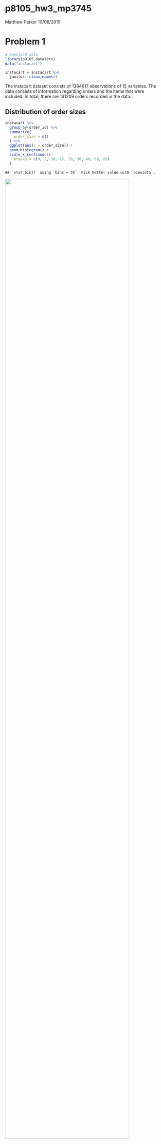 p8105\_hw3\_mp3745
================
Matthew Parker
10/08/2019

# Problem 1

``` r
# Download data
library(p8105.datasets)
data("instacart")

instacart = instacart %>%
  janitor::clean_names()
```

The instacart dataset consists of 1384617 observations of 15 variables.
The data consists of information regarding orders and the items that
were included. In total, there are 131209 orders recorded in the data.

## Distribution of order sizes

``` r
instacart %>% 
  group_by(order_id) %>% 
  summarize(
    order_size = n()
  ) %>% 
  ggplot(aes(x = order_size)) +
  geom_histogram() +
  scale_x_continuous(
    breaks = c(0, 5, 10, 15, 20, 30, 40, 60, 80)
  )
```

    ## `stat_bin()` using `bins = 30`. Pick better value with `binwidth`.

<img src="p8105_hw3_mp3745_files/figure-gfm/unnamed-chunk-2-1.png" width="90%" />

It looks like the vast majority of orders have less than 20 items.

## Orders by day of week

``` r
instacart %>% 
  group_by(order_dow) %>% 
  summarize(
    order_count = n_distinct(order_id)
  ) %>%
  mutate(
    order_dow = recode(
      order_dow, 
      "0" = "Sunday", 
      "1" = "Monday", 
      "2" = "Tuesday", 
      "3" = "Wednesday", 
      "4" = "Thursday", 
      "5" = "Friday",
      "6" = "Saturday"
    )
  ) %>% 
  knitr::kable()
```

| order\_dow | order\_count |
| :--------- | -----------: |
| Sunday     |        27465 |
| Monday     |        19672 |
| Tuesday    |        16119 |
| Wednesday  |        15687 |
| Thursday   |        15959 |
| Friday     |        17406 |
| Saturday   |        18901 |

Unsurprisingly, we can see that most orders from instacart are placed on
Sunday.

## Most popular aisles

``` r
instacart %>% 
  group_by(aisle) %>% 
  summarize(
    item_count = n()
  ) %>%
  arrange(desc(item_count)) %>% 
  top_n(10) %>%
  knitr::kable(caption = "Top 10 aisles by number of items ordered")
```

    ## Selecting by item_count

| aisle                         | item\_count |
| :---------------------------- | ----------: |
| fresh vegetables              |      150609 |
| fresh fruits                  |      150473 |
| packaged vegetables fruits    |       78493 |
| yogurt                        |       55240 |
| packaged cheese               |       41699 |
| water seltzer sparkling water |       36617 |
| milk                          |       32644 |
| chips pretzels                |       31269 |
| soy lactosefree               |       26240 |
| bread                         |       23635 |

Top 10 aisles by number of items ordered

There are 134 different aisles that items can be ordered from. The fresh
vegetables aisle has the most items ordered from it.

``` r
instacart %>% 
  group_by(aisle) %>% 
  summarize(
    item_count = n()
  ) %>% 
  filter(item_count > 10000) %>%
  ggplot(aes(x = reorder(aisle, item_count), y = item_count)) + 
  geom_bar(stat = "identity") + 
  coord_flip() + 
  xlab("aisle")
```

<img src="p8105_hw3_mp3745_files/figure-gfm/unnamed-chunk-5-1.png" width="90%" />

This plot shows the number of items ordered per aisle for the aisles
with over 10,000 items ordered. Again, we can see that the fresh
vegetables aisle had the most items ordered.

``` r
instacart %>% 
  filter(aisle == c("baking ingredients", "dog food care", "packaged vegetables fruits")) %>%
  group_by(aisle, product_name) %>%
  summarize(
    item_count = n()
  ) %>% 
  ungroup() %>%
  group_by(aisle) %>%
  mutate(item_count_ranking = min_rank(desc(item_count))) %>%
  filter(item_count_ranking <= 3) %>% 
  arrange(aisle, item_count_ranking) %>% 
  select(-item_count_ranking) %>% 
  knitr::kable(caption = "Top 3 items ordered from baking ingredients, dog food car, and packaged vegetables fruits aisles")
```

| aisle                      | product\_name                                   | item\_count |
| :------------------------- | :---------------------------------------------- | ----------: |
| baking ingredients         | Light Brown Sugar                               |         157 |
| baking ingredients         | Pure Baking Soda                                |         140 |
| baking ingredients         | Organic Vanilla Extract                         |         122 |
| dog food care              | Organix Grain Free Chicken & Vegetable Dog Food |          14 |
| dog food care              | Organix Chicken & Brown Rice Recipe             |          13 |
| dog food care              | Original Dry Dog                                |           9 |
| packaged vegetables fruits | Organic Baby Spinach                            |        3324 |
| packaged vegetables fruits | Organic Raspberries                             |        1920 |
| packaged vegetables fruits | Organic Blueberries                             |        1692 |

Top 3 items ordered from baking ingredients, dog food car, and packaged
vegetables fruits aisles

From this table, we can see that light brown sugar, organix grain free
chicken & vegetable dog food, and organic baby spinach were the most
popular items from the baking ingredients, dog food care, and packaged
vegetables fruits aisles, respectively.

``` r
instacart %>% 
  filter(product_name == c("Pink Lady Apples", "Coffee Ice Cream")) %>%
  group_by(product_name, order_dow) %>% 
  summarize(
    mean_order_hour = round(mean(order_hour_of_day), 0)
  ) %>% 
  mutate(
    order_dow = recode(
      order_dow, 
      "0" = "Sunday", 
      "1" = "Monday", 
      "2" = "Tuesday", 
      "3" = "Wednesday", 
      "4" = "Thursday", 
      "5" = "Friday",
      "6" = "Saturday"
    )
  ) %>% 
  pivot_wider(
    names_from = "order_dow",
    values_from = "mean_order_hour"
  ) %>% 
  knitr::kable(caption = "Mean hour of day that Coffee Ice Cream and Pink Lady Apples are ordered by day of week")
```

| product\_name    | Sunday | Monday | Tuesday | Wednesday | Thursday | Friday | Saturday |
| :--------------- | -----: | -----: | ------: | --------: | -------: | -----: | -------: |
| Coffee Ice Cream |     13 |     15 |      15 |        15 |       15 |     10 |       12 |
| Pink Lady Apples |     12 |     12 |      12 |        14 |       12 |     14 |       12 |

Mean hour of day that Coffee Ice Cream and Pink Lady Apples are ordered
by day of week

From the table we can see that pink lady apples tend to be ordered
earlier in the day compared to coffee ice cream, except for Friday and
Saturday.
